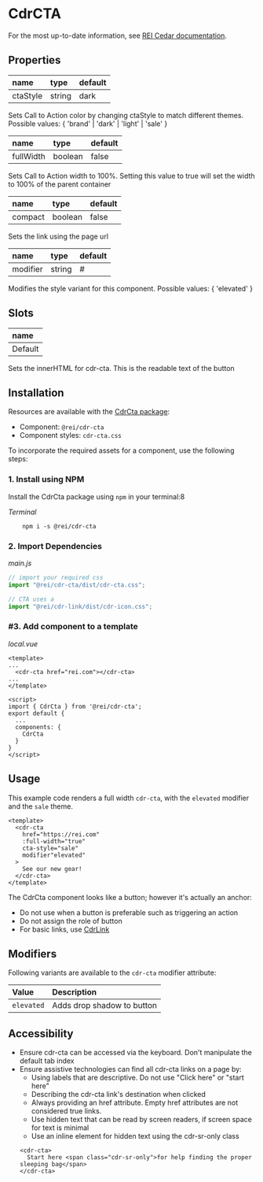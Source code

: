 # CdrCTA

For the most up-to-date information, see [REI Cedar documentation](https://rei.github.io/rei-cedar-docs/components/cta/).

## Properties
| name | type | default |
| :--- | :--- | :--- |
| ctaStyle | string | dark |

Sets Call to Action color by changing ctaStyle to match different themes. Possible values: { 'brand' | 'dark' | 'light' | 'sale' }

| name | type | default |
| :--- | :--- | :--- |
| fullWidth | boolean | false |

Sets Call to Action width to 100%. Setting this value to true will set the width to 100% of the parent container

| name | type | default |
| :--- | :--- | :--- |
| compact | boolean | false |

Sets the link using the page url

| name | type | default |
| :--- | :--- | :--- |
| modifier | string | # |

Modifies the style variant for this component. Possible values: { 'elevated' }

## Slots
| name                                            |
| :---------------------------------------------- |
| Default                                         |

Sets the innerHTML for cdr-cta. This is the readable text of the button

## Installation

Resources are available with the [CdrCta package](https://www.npmjs.com/package/@rei/cdr-cta):

<cdr-doc-api type="installation" />

- Component: `@rei/cdr-cta`
- Component styles: `cdr-cta.css`

To incorporate the required assets for a component, use the following steps:

### 1. Install using NPM

Install the CdrCta package using `npm` in your terminal:8

_Terminal_

```terminal
    npm i -s @rei/cdr-cta
```

### 2. Import Dependencies

_main.js_

```javascript
// import your required css
import "@rei/cdr-cta/dist/cdr-cta.css";

// CTA uses a 
import "@rei/cdr-link/dist/cdr-icon.css";
```

### #3. Add component to a template

_local.vue_

```vue
<template>
...
  <cdr-cta href="rei.com"></cdr-cta>
...
</template>

<script>
import { CdrCta } from '@rei/cdr-cta';
export default {
  ...
  components: {
    CdrCta
  }
}
</script>
```

## Usage

This example code renders a full width `cdr-cta`, with the `elevated` modifier and the `sale` theme.

```vue
<template>
  <cdr-cta 
    href="https://rei.com" 
    :full-width="true" 
    cta-style="sale" 
    modifier"elevated"
  >
    See our new gear!
  </cdr-cta>
</template>
```

The CdrCta component looks like a button; however it's actually an anchor:
- Do not use when a button is preferable such as triggering an action
- Do not assign the role of button
- For basic links, use [CdrLink](/components/link/)

## Modifiers

Following variants are available to the `cdr-cta` modifier attribute:

| Value      | Description                 |
|:---------- |:----------------------------|
| `elevated` | Adds drop shadow to button  |

## Accessibility

- Ensure cdr-cta can be accessed via the keyboard. Don't manipulate the default tab index
- Ensure assistive technologies can find all cdr-cta links on a page by:
  - Using labels that are descriptive. Do not use "Click here" or "start here"
  - Describing the cdr-cta link's destination when clicked
  - Always providing an href attribute. Empty href attributes are not considered true links.
  - Use hidden text that can be read by screen readers, if screen space for text is minimal
  - Use an inline element for hidden text using the cdr-sr-only class
  ```vue
  <cdr-cta>
    Start here <span class="cdr-sr-only">for help finding the proper sleeping bag</span>
  </cdr-cta>
  ```